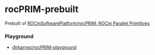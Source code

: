 rocPRIM-prebuilt
================
Prebuilt of [ROCmSoftwarePlatform/rocPRIM: ROCm Parallel Primitives](https://github.com/ROCmSoftwarePlatform/rocPRIM)

### Playground
- [dirkarnez/rocPRIM-playground](https://github.com/dirkarnez/rocPRIM-playground)
